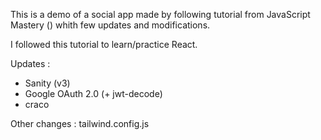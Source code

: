 This is a demo of a social app made by following tutorial from JavaScript Mastery () whith few updates and modifications.

I followed this tutorial to learn/practice React.


Updates :
- Sanity (v3)
- Google OAuth 2.0 (+ jwt-decode)
- craco


Other changes :
tailwind.config.js
